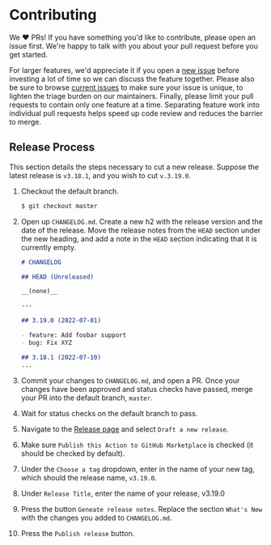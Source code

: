 # Contributing

We :heart: PRs! If you have something you'd like to contribute, please open an issue first. We're happy to talk with you about your pull request before you get started.

For larger features, we'd appreciate it if you open a [new issue](https://github.com/pulumi/actions/issues/new) before investing a lot of time so we can discuss the feature together.
Please also be sure to browse [current issues](https://github.com/pulumi/actions/issues) to make sure your issue is unique, to lighten the triage burden on our maintainers.
Finally, please limit your pull requests to contain only one feature at a time. Separating feature work into individual pull requests helps speed up code review and reduces the barrier to merge.

## Release Process

This section details the steps necessary to cut a new release. Suppose the latest release is `v3.18.1`, and you wish to cut `v.3.19.0`.

1. Checkout the default branch.

   ```bash
   $ git checkout master
   ```

2. Open up `CHANGELOG.md`. Create a new h2 with the release version and the date of the release. Move the release notes from the `HEAD` section under the new heading, and add a note in the `HEAD` section indicating that it is currently empty. 

   ```markdown
   # CHANGELOG

   ## HEAD (Unreleased)

   __(none)__

   ---

   ## 3.19.0 (2022-07-01)

   - feature: Add foobar support
   - bug: Fix XYZ

   ## 3.18.1 (2022-07-10)
   ...
   ```

3. Commit your changes to  `CHANGELOG.md`, and open a PR. Once your changes have been approved and status checks have passed, merge your PR into the default branch, `master`. 

4. Wait for status checks on the default branch to pass.

5. Navigate to the [Release page](https://github.com/pulumi/actions/releases) and select `Draft a new release`.

6. Make sure `Publish this Action to GitHub Marketplace` is checked (it should be checked by default).

7. Under the `Choose a tag` dropdown, enter in the name of your new tag, which should the release name, `v3.19.0`.

8. Under `Release Title`, enter the name of your release, v3.19.0

9. Press the button  `Geneate release notes`. Replace the section `What's New` with the changes you added to `CHANGELOG.md`.

10. Press the `Publish release` button.
